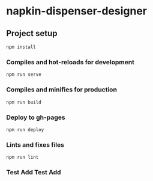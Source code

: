 # napkin-dispenser-designer

## Project setup
```
npm install
```

### Compiles and hot-reloads for development
```
npm run serve
```

### Compiles and minifies for production
```
npm run build
```

### Deploy to gh-pages
```
npm run deploy
```

### Lints and fixes files
```
npm run lint
```
### Test Add Test Add
